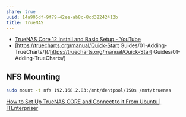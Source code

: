```yaml
---
share: true
uuid: 14a905df-9f79-42ee-ab8c-8cd32242412b
title: TrueNAS
---
```

* [TrueNAS Core 12 Install and Basic Setup - YouTube](https://www.youtube.com/watch?v=WjLaK8yQAag)
* [https://truecharts.org/manual/Quick-Start Guides/01-Adding-TrueCharts/](/https://truecharts.org/manual/Quick-Start Guides/01-Adding-TrueCharts/)

## NFS Mounting

``` bash
sudo mount -t nfs 192.168.2.83:/mnt/dentpool/ISOs /mnt/truenas
```

[How to Set Up TrueNAS CORE and Connect to it From Ubuntu | ITEnterpriser](https://itenterpriser.com/how-to/how-to-setup-truenas-core-and-connect-to-it-from-ubuntu/)